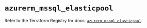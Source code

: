# `azurerm_mssql_elasticpool`

Refer to the Terraform Registry for docs: [`azurerm_mssql_elasticpool`](https://registry.terraform.io/providers/hashicorp/azurerm/4.44.0/docs/resources/mssql_elasticpool).
